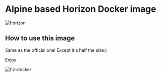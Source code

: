 # Alpine based Horizon Docker image

![horizon](https://github.com/rethinkdb/horizon/blob/next/github-banner.png)

## How to use this image

Same as the official one! Except it's half the size:)

Enjoy

![hz-docker](http://i.imgur.com/TgHXErZ.png)

